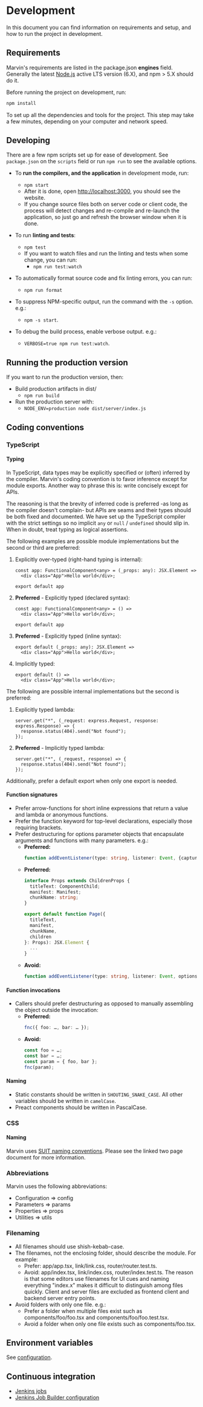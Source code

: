 # Development

In this document you can find information on requirements and setup, and how to
run the project in development.

## Requirements

Marvin's requirements are listed in the package.json **engines** field.
Generally the latest [Node.js] active LTS version (6.X), and npm > 5.X should do
it.

Before running the project on development, run:

```sh
npm install
```

To set up all the dependencies and tools for the project. This step may take
a few minutes, depending on your computer and network speed.

[Node.js]: https://nodejs.org/

## Developing

There are a few npm scripts set up for ease of development. See `package.json`
on the `scripts` field or run `npm run` to see the available options.

* To **run the compilers, and the application** in development mode, run:
  * `npm start`
  * After it is done, open <http://localhost:3000>, you should see the website.
  * If you change source files both on server code or client code, the process
    will detect changes and re-compile and re-launch the application, so just
    go and refresh the browser window when it is done.

* To run **linting and tests**:
  * `npm test`
  * If you want to watch files and run the linting and tests when some change,
    you can run:
    * `npm run test:watch`

* To automatically format source code and fix linting errors, you can run:
  * `npm run format`

* To suppress NPM-specific output, run the command with the `-s` option. e.g.:
  * `npm -s start`.

* To debug the build process, enable verbose output. e.g.:
  * `VERBOSE=true npm run test:watch`.

## Running the production version

If you want to run the production version, then:

* Build production artifacts in dist/
  * `npm run build`
* Run the production server with:
  * `NODE_ENV=production node dist/server/index.js`

## Coding conventions

### TypeScript

#### Typing

In TypeScript, data types may be explicitly specified or (often) inferred by the
compiler. Marvin's coding convention is to favor inference except for module
exports. Another way to phrase this is: write concisely except for APIs.

The reasoning is that the brevity of inferred code is preferred -as long as
the compiler doesn't complain- but APIs are seams and their types should be
both fixed and documented. We have set up the TypeScript compiler with the
strict settings so no implicit `any` or `null` / `undefined` should slip in.
When in doubt, treat typing as logical assertions.

The following examples are possible module implementations but the second or
third are preferred:

1. Explicitly over-typed (right-hand typing is internal):
    ```tsx
    const app: FunctionalComponent<any> = (_props: any): JSX.Element =>
      <div class="App">Hello world</div>;

    export default app
    ```

2. **Preferred** - Explicitly typed (declared syntax):
    ```tsx
    const app: FunctionalComponent<any> = () =>
      <div class="App">Hello world</div>;

    export default app
    ```

3. **Preferred** - Explicitly typed (inline syntax):
    ```tsx
    export default (_props: any): JSX.Element =>
      <div class="App">Hello world</div>;
    ```

4. Implicitly typed:
    ```tsx
    export default () =>
      <div class="App">Hello world</div>;
    ```

The following are possible internal implementations but the second is preferred:

1. Explicitly typed lambda:
    ```tsx
    server.get("*", (_request: express.Request, response: express.Response) => {
      response.status(404).send("Not found");
    });
    ```

2. **Preferred** - Implicitly typed lambda:
    ```tsx
    server.get("*", (_request, response) => {
      response.status(404).send("Not found");
    });
    ```

Additionally, prefer a default export when only one export is needed.

#### Function signatures

- Prefer arrow-functions for short inline expressions that return a value and
  lambda or anonymous functions.
- Prefer the function keyword for top-level declarations, especially those
  requiring brackets.
- Prefer destructuring for options parameter objects that encapsulate arguments
  and functions with many parameters. e.g.:
  - **Preferred:**
    ```ts
    function addEventListener(type: string, listener: Event, {capture, once, passive}: Options) { ... }
    ```
  - **Preferred:**
    ```ts
    interface Props extends ChildrenProps {
      titleText: ComponentChild;
      manifest: Manifest;
      chunkName: string;
    }

    export default function Page({
      titleText,
      manifest,
      chunkName,
      children
    }: Props): JSX.Element {
      ...
    }
    ```
  - **Avoid:**
    ```ts
    function addEventListener(type: string, listener: Event, options: Options) { ... }
    ```

#### Function invocations

- Callers should prefer destructuring as opposed to manually assembling the
  object outside the invocation:
  - **Preferred:**
    ```ts
    fnc({ foo: …, bar: … });
    ```
  - **Avoid:**
    ```ts
    const foo = …;
    const bar = …;
    const param = { foo, bar };
    fnc(param);
    ```

#### Naming

- Static constants should be written in `SHOUTING_SNAKE_CASE`. All other
  variables should be written in `camelCase`.
- Preact components should be written in PascalCase.

### CSS

#### Naming

Marvin uses [SUIT naming conventions]. Please see the linked two page document
for more information.

[SUIT naming conventions]: https://github.com/suitcss/suit/blob/master/doc/naming-conventions.md#suit-css-naming-conventions

### Abbreviations

Marvin uses the following abbreviations:

- Configuration => config
- Parameters => params
- Properties => props
- Utilities => utils

### Filenaming

- All filenames should use shish-kebab-case.
- The filenames, not the enclosing folder, should describe the module. For
  example:
  - Prefer: app/app.tsx, link/link.css, router/router.test.ts.
  - Avoid: app/index.tsx, link/index.css, router/index.test.ts.
  The reason is that some editors use filenames for UI cues and naming
  everything "index.x" makes it difficult to distinguish among files quickly.
  Client and server files are excluded as frontend client and backend server
  entry points.
- Avoid folders with only one file. e.g.:
  - Prefer a folder when multiple files exist such as components/foo/foo.tsx and
    components/foo/foo.test.tsx.
  - Avoid a folder when only one file exists such as components/foo.tsx.

## Environment variables

See [configuration](../src/server/config.ts).

## Continuous integration

- [Jenkins jobs]
- [Jenkins Job Builder configuration]

[Jenkins jobs]: https://integration.wikimedia.org/ci/view/Default/search/?q=marvin
[Jenkins Job Builder configuration]: https://phabricator.wikimedia.org/diffusion/CICF/browse/master/jjb/misc.yaml
